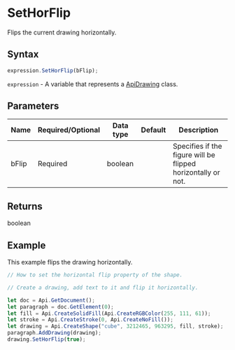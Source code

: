 # SetHorFlip

Flips the current drawing horizontally.

## Syntax

```javascript
expression.SetHorFlip(bFlip);
```

`expression` - A variable that represents a [ApiDrawing](../ApiDrawing.md) class.

## Parameters

| **Name** | **Required/Optional** | **Data type** | **Default** | **Description** |
| ------------- | ------------- | ------------- | ------------- | ------------- |
| bFlip | Required | boolean |  | Specifies if the figure will be flipped horizontally or not. |

## Returns

boolean

## Example

This example flips the drawing horizontally.

```javascript editor-docx
// How to set the horizontal flip property of the shape.

// Create a drawing, add text to it and flip it horizontally.

let doc = Api.GetDocument();
let paragraph = doc.GetElement(0);
let fill = Api.CreateSolidFill(Api.CreateRGBColor(255, 111, 61));
let stroke = Api.CreateStroke(0, Api.CreateNoFill());
let drawing = Api.CreateShape("cube", 3212465, 963295, fill, stroke);
paragraph.AddDrawing(drawing);
drawing.SetHorFlip(true);
```
